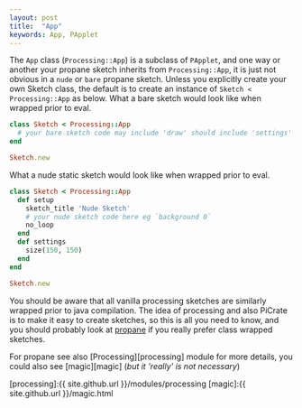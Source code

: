 ```yaml
---
layout: post
title:  "App"
keywords: App, PApplet
---
```

The `App` class (`Processing::App`) is a subclass of `PApplet`, and one way or another your propane sketch inherits from `Processing::App`, it is just not obvious in a `nude` or `bare` propane sketch.  Unless you explicitly create your own Sketch class, the default is to create an instance of `Sketch < Processing::App` as below. What a bare sketch would look like when wrapped prior to eval.

```ruby
class Sketch < Processing::App
  # your bare sketch code may include 'draw' should include 'settings'
end

Sketch.new
```

What a nude static sketch would look like when wrapped prior to eval.

```ruby
class Sketch < Processing::App
  def setup
    sketch_title 'Nude Sketch'
    # your nude sketch code here eg `background 0`
    no_loop
  end
  def settings
    size(150, 150)
  end
end

Sketch.new
```
You should be aware that all vanilla processing sketches are similarly wrapped prior to java compilation.  The idea of processing and also PiCrate is to make it easy to create sketches, so this is all you need to know, and you should probably look at [propane][propane] if you really prefer class wrapped sketches.

For propane see also [Processing][processing] module for more details, you could also see [magic][magic] (_but it 'really' is not necessary_)

[propane]:https://ruby-processing.github.io/propane/
[processing]:{{ site.github.url }}/modules/processing
[magic]:{{ site.github.url }}/magic.html
